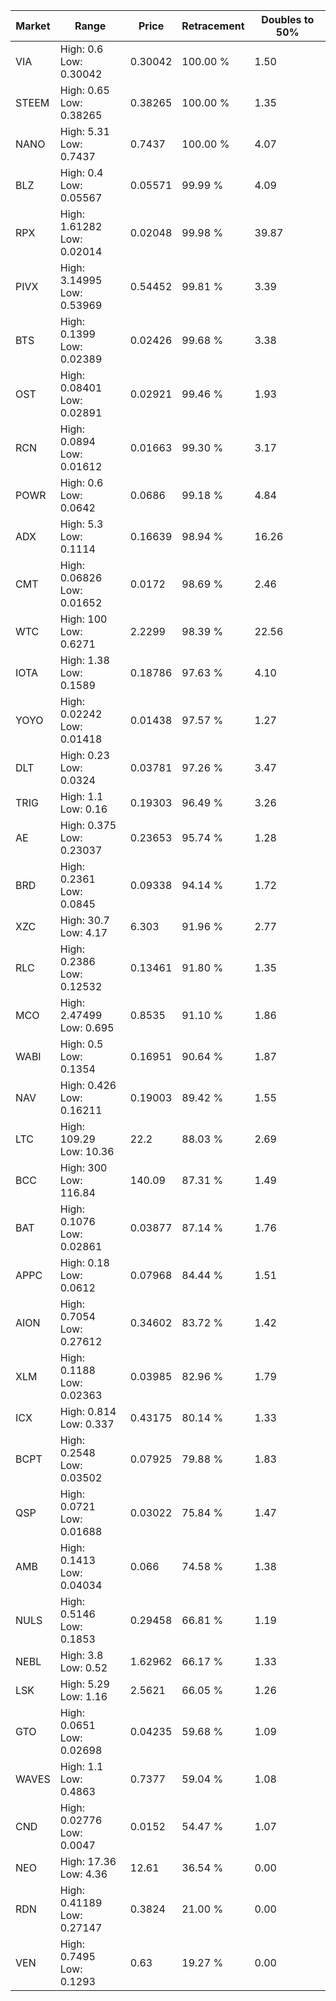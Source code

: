 | Market | Range | Price| Retracement | Doubles to 50% |
| --- | --- | --- | --- | --- |
| VIA | High: 0.6<br />Low: 0.30042 | 0.30042 | 100.00 % | 1.50 |
| STEEM | High: 0.65<br />Low: 0.38265 | 0.38265 | 100.00 % | 1.35 |
| NANO | High: 5.31<br />Low: 0.7437 | 0.7437 | 100.00 % | 4.07 |
| BLZ | High: 0.4<br />Low: 0.05567 | 0.05571 | 99.99 % | 4.09 |
| RPX | High: 1.61282<br />Low: 0.02014 | 0.02048 | 99.98 % | 39.87 |
| PIVX | High: 3.14995<br />Low: 0.53969 | 0.54452 | 99.81 % | 3.39 |
| BTS | High: 0.1399<br />Low: 0.02389 | 0.02426 | 99.68 % | 3.38 |
| OST | High: 0.08401<br />Low: 0.02891 | 0.02921 | 99.46 % | 1.93 |
| RCN | High: 0.0894<br />Low: 0.01612 | 0.01663 | 99.30 % | 3.17 |
| POWR | High: 0.6<br />Low: 0.0642 | 0.0686 | 99.18 % | 4.84 |
| ADX | High: 5.3<br />Low: 0.1114 | 0.16639 | 98.94 % | 16.26 |
| CMT | High: 0.06826<br />Low: 0.01652 | 0.0172 | 98.69 % | 2.46 |
| WTC | High: 100<br />Low: 0.6271 | 2.2299 | 98.39 % | 22.56 |
| IOTA | High: 1.38<br />Low: 0.1589 | 0.18786 | 97.63 % | 4.10 |
| YOYO | High: 0.02242<br />Low: 0.01418 | 0.01438 | 97.57 % | 1.27 |
| DLT | High: 0.23<br />Low: 0.0324 | 0.03781 | 97.26 % | 3.47 |
| TRIG | High: 1.1<br />Low: 0.16 | 0.19303 | 96.49 % | 3.26 |
| AE | High: 0.375<br />Low: 0.23037 | 0.23653 | 95.74 % | 1.28 |
| BRD | High: 0.2361<br />Low: 0.0845 | 0.09338 | 94.14 % | 1.72 |
| XZC | High: 30.7<br />Low: 4.17 | 6.303 | 91.96 % | 2.77 |
| RLC | High: 0.2386<br />Low: 0.12532 | 0.13461 | 91.80 % | 1.35 |
| MCO | High: 2.47499<br />Low: 0.695 | 0.8535 | 91.10 % | 1.86 |
| WABI | High: 0.5<br />Low: 0.1354 | 0.16951 | 90.64 % | 1.87 |
| NAV | High: 0.426<br />Low: 0.16211 | 0.19003 | 89.42 % | 1.55 |
| LTC | High: 109.29<br />Low: 10.36 | 22.2 | 88.03 % | 2.69 |
| BCC | High: 300<br />Low: 116.84 | 140.09 | 87.31 % | 1.49 |
| BAT | High: 0.1076<br />Low: 0.02861 | 0.03877 | 87.14 % | 1.76 |
| APPC | High: 0.18<br />Low: 0.0612 | 0.07968 | 84.44 % | 1.51 |
| AION | High: 0.7054<br />Low: 0.27612 | 0.34602 | 83.72 % | 1.42 |
| XLM | High: 0.1188<br />Low: 0.02363 | 0.03985 | 82.96 % | 1.79 |
| ICX | High: 0.814<br />Low: 0.337 | 0.43175 | 80.14 % | 1.33 |
| BCPT | High: 0.2548<br />Low: 0.03502 | 0.07925 | 79.88 % | 1.83 |
| QSP | High: 0.0721<br />Low: 0.01688 | 0.03022 | 75.84 % | 1.47 |
| AMB | High: 0.1413<br />Low: 0.04034 | 0.066 | 74.58 % | 1.38 |
| NULS | High: 0.5146<br />Low: 0.1853 | 0.29458 | 66.81 % | 1.19 |
| NEBL | High: 3.8<br />Low: 0.52 | 1.62962 | 66.17 % | 1.33 |
| LSK | High: 5.29<br />Low: 1.16 | 2.5621 | 66.05 % | 1.26 |
| GTO | High: 0.0651<br />Low: 0.02698 | 0.04235 | 59.68 % | 1.09 |
| WAVES | High: 1.1<br />Low: 0.4863 | 0.7377 | 59.04 % | 1.08 |
| CND | High: 0.02776<br />Low: 0.0047 | 0.0152 | 54.47 % | 1.07 |
| NEO | High: 17.36<br />Low: 4.36 | 12.61 | 36.54 % | 0.00 |
| RDN | High: 0.41189<br />Low: 0.27147 | 0.3824 | 21.00 % | 0.00 |
| VEN | High: 0.7495<br />Low: 0.1293 | 0.63 | 19.27 % | 0.00 |
